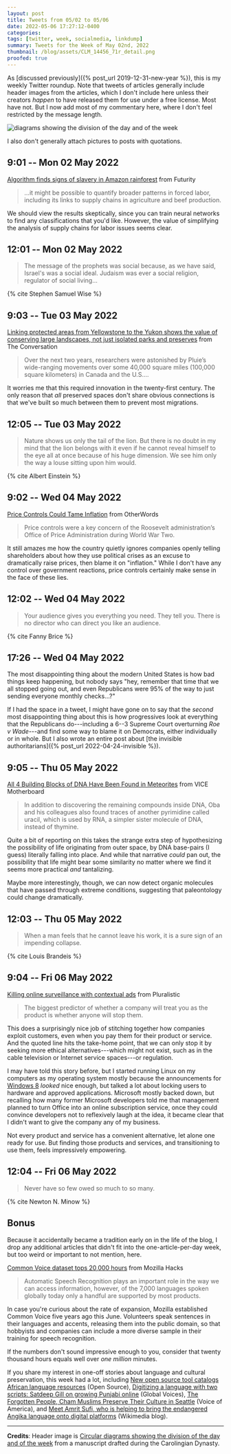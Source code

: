 ```yaml
---
layout: post
title: Tweets from 05/02 to 05/06
date: 2022-05-06 17:27:12-0400
categories:
tags: [twitter, week, socialmedia, linkdump]
summary: Tweets for the Week of May 02nd, 2022
thumbnail: /blog/assets/CLM_14456_71r_detail.png
proofed: true
---
```


As [discussed previously]({% post_url 2019-12-31-new-year %}), this is my weekly Twitter roundup.  Note that tweets of articles generally include header images from the articles, which I don't include here unless their creators *happen* to have released them for use under a free license.  Most have not.  But I now add most of my commentary here, where I don't feel restricted by the message length.

![diagrams showing the division of the day and of the week](/blog/assets/CLM_14456_71r_detail.png "diagrams showing the division of the day and of the week")

I also don't generally attach pictures to posts with quotations.

## 9:01 -- Mon 02 May 2022

[<i class="fab fa-twitter-square"></i>](https://jcolag.github.io/twitter/1521112519896715264) [Algorithm finds signs of slavery in Amazon rainforest](https://www.futurity.org/forced-labor-amazon-charcoal-camps-2729862-2/) from Futurity

 > ...it might be possible to quantify broader patterns in forced labor, including its links to supply chains in agriculture and beef production.

We should view the results skeptically, since you can train neural networks to find any classifications that you'd like.  However, the value of simplifying the analysis of supply chains for labor issues seems clear.

## 12:01 -- Mon 02 May 2022

[<i class="fab fa-twitter-square"></i>](https://jcolag.github.io/twitter/1521157818744680449)

 > The message of the prophets was social because, as we have said, Israel's was a social ideal. Judaism was ever a social religion, regulator of social living...

{% cite Stephen Samuel Wise %}

## 9:03 -- Tue 03 May 2022

[<i class="fab fa-twitter-square"></i>](https://jcolag.github.io/twitter/1521475411032502272) [Linking protected areas from Yellowstone to the Yukon shows the value of conserving large landscapes, not just isolated parks and preserves](https://theconversation.com/linking-protected-areas-from-yellowstone-to-the-yukon-shows-the-value-of-conserving-large-landscapes-not-just-isolated-parks-and-preserves-177501) from The Conversation

 > Over the next two years, researchers were astonished by Pluie’s wide-ranging movements over some 40,000 square miles (100,000 square kilometers) in Canada and the U.S....

It worries me that this required innovation in the twenty-first century.  The only reason that *all* preserved spaces don't share obvious connections is that we've built so much between them to prevent most migrations.

## 12:05 -- Tue 03 May 2022

[<i class="fab fa-twitter-square"></i>](https://jcolag.github.io/twitter/1521521213490622464)

 > Nature shows us only the tail of the lion. But there is no doubt in my mind that the lion belongs with it even if he cannot reveal himself to the eye all at once because of his huge dimension. We see him only the way a louse sitting upon him would.

{% cite Albert Einstein %}

## 9:02 -- Wed 04 May 2022

[<i class="fab fa-twitter-square"></i>](https://jcolag.github.io/twitter/1521837547508445187) [Price Controls Could Tame Inflation](https://otherwords.org/price-controls-could-tame-inflation/) from OtherWords

 > Price controls were a key concern of the Roosevelt administration’s Office of Price Administration during World War Two.

It still amazes me how the country quietly ignores companies openly telling shareholders about how they use political crises as an excuse to dramatically raise prices, then blame it on "inflation."  While I don't have any control over government reactions, price controls certainly make sense in the face of these lies.

## 12:02 -- Wed 04 May 2022

[<i class="fab fa-twitter-square"></i>](https://jcolag.github.io/twitter/1521882845945466880)

 > Your audience gives you everything you need. They tell you. There is no director who can direct you like an audience.

{% cite Fanny Brice %}

## 17:26 -- Wed 04 May 2022

[<i class="fab fa-twitter-square"></i>](https://jcolag.github.io/twitter/1521964426101985283) The most disappointing thing about the modern United States is how bad things keep happening, but nobody says "hey, remember that time that we all stopped going out, and even Republicans were 95% of the way to just sending everyone monthly checks...?"

If I had the space in a tweet, I might have gone on to say that the *second* most disappointing thing about this is how progressives look at everything that the Republicans do---including a 6--3 Supreme Court overturning *Roe v Wade*---and find some way to blame it on Democrats, either individually or in whole.  But I also wrote an entire post about [the invisible authoritarians]({% post_url 2022-04-24-invisible %}).

## 9:05 -- Thu 05 May 2022

[<i class="fab fa-twitter-square"></i>](https://jcolag.github.io/twitter/1522200690524893185) [All 4 Building Blocks of DNA Have Been Found in Meteorites](https://www.vice.com/en/article/88gpk3/all-four-building-blocks-of-dna-have-been-found-in-meteorites) from VICE Motherboard

 > In addition to discovering the remaining compounds inside DNA, Oba and his colleagues also found traces of another pyrimidine called uracil, which is used by RNA, a simpler sister molecule of DNA, instead of thymine.

Quite a bit of reporting on this takes the strange extra step of hypothesizing the possibility of life originating from outer space, by DNA base-pairs (I guess) literally falling into place.  And while that narrative *could* pan out, the possibility that life might bear some similarity no matter where we find it seems more practical *and* tantalizing.

Maybe more interestingly, though, we can now detect organic molecules that have passed through extreme conditions, suggesting that paleontology could change dramatically.

## 12:03 -- Thu 05 May 2022

[<i class="fab fa-twitter-square"></i>](https://jcolag.github.io/twitter/1522245485423079424)

 > When a man feels that he cannot leave his work, it is a sure sign of an impending collapse.

{% cite Louis Brandeis %}

## 9:04 -- Fri 06 May 2022

[<i class="fab fa-twitter-square"></i>](https://jcolag.github.io/twitter/1522562826400718848) [Killing online surveillance with contextual ads](https://pluralistic.net/2022/04/29/taken-in-context/#creep-me-not) from Pluralistic

 > The biggest predictor of whether a company will treat you as the product is whether anyone will stop them.

This does a surprisingly nice job of stitching together how companies exploit customers, even when you pay them for their product or service.  And the quoted line hits the take-home point, that we can only stop it by seeking more ethical alternatives---which might not exist, such as in the cable television or Internet service spaces---or regulation.

I may have told this story before, but I started running Linux on my computers as my operating system mostly because the announcements for [Windows 8](https://en.wikipedia.org/wiki/Windows_8) *looked* nice enough, but talked a lot about locking users to hardware and approved applications.  Microsoft mostly backed down, but recalling how many former Microsoft developers told me that management planned to turn Office into an online subscription service, once they could convince developers not to reflexively laugh at the idea, it became clear that I didn't want to give the company any of my business.

Not every product and service has a convenient alternative, let alone one ready for use.  But finding those products and services, and transitioning to use them, feels impressively empowering.

## 12:04 -- Fri 06 May 2022

[<i class="fab fa-twitter-square"></i>](https://jcolag.github.io/twitter/1522608125014155264)

 > Never have so few owed so much to so many.

{% cite Newton N. Minow %}

## Bonus

Because it accidentally became a tradition early on in the life of the blog, I drop any additional articles that didn't fit into the one-article-per-day week, but too weird or important to not mention, here.

<i class="fas fa-square"></i> [Common Voice dataset tops 20,000 hours](https://hacks.mozilla.org/2022/04/common-voice-dataset-tops-20000-hours/) from Mozilla Hacks

 > Automatic Speech Recognition plays an important role in the way we can access information, however, of the 7,000 languages spoken globally today only a handful are supported by most products.

In case you're curious about the rate of expansion, Mozilla established Common Voice five years ago this June.  Volunteers speak sentences in their languages and accents, releasing them into the public domain, so that hobbyists and companies can include a more diverse sample in their training for speech recognition.

If the numbers don't sound impressive enough to you, consider that twenty thousand hours equals well over *one million* minutes.

If you share my interest in one-off stories about language and cultural preservation, this week had a lot, including [New open source tool catalogs African language resources](https://opensource.com/article/22/4/open-source-language-tool-lanfrica) (Open Source), [Digitizing a language with two scripts: Satdeep Gill on growing Punjabi online](https://globalvoices.org/2022/04/25/digitizing-a-language-with-two-scripts-satdeep-gill-on-growing-punjabi-online/) (Global Voices), [The Forgotten People, Cham Muslims Preserve Their Culture in Seattle](https://www.voanews.com/a/the-forgotten-people-cham-muslims-preserve-their-culture-in-seattle/6544064.html) (Voice of America), and [Meet Amrit Sufi, who is helping to bring the endangered Angika language onto digital platforms](https://diff.wikimedia.org/2022/04/27/meet-amrit-sufi-who-is-helping-to-bring-the-endangered-angika-language-onto-digital-platforms/) (Wikimedia blog).

* * *

**Credits**:  Header image is [Circular diagrams showing the division of the day and of the week](https://commons.wikimedia.org/wiki/File:CLM_14456_71r_detail.jpg) from a manuscript drafted during the Carolingian Dynasty.
